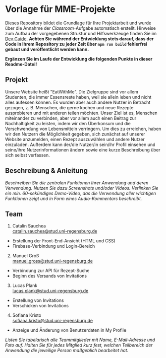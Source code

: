 # Vorlage für MME-Projekte

Dieses Repository bildet die Grundlage für Ihre Projektarbeit und wurde über die Annahme der _Classroom_-Aufgabe automatisch erstellt. Hinweise zum Aufbau der vorgegebenen Struktur und Hilfswerkzeuge finden Sie im [Dev Guide](./DevGuide.md). **Achten Sie während der Entwicklung stets darauf, dass der Code in Ihrem Repository zu jeder Zeit über `npm run build` fehlerfrei gebaut und veröffentlicht werden kann.**

**Ergänzen Sie im Laufe der Entwicklung die folgenden Punkte in dieser Readme-Datei!**

## Projekt

Unsere Website heißt "EatWithMe". Die Zielgruppe sind vor allem Studenten, die immer Essensreste haben, weil sie allein leben und nicht alles aufessen können. Es wurden aber auch andere Nutzer in Betracht gezogen, z. B. Menschen, die gerne kochen und neue Rezepte ausprobieren und mit anderen teilen möchten. Unser Ziel ist es, Menschen miteinander zu verbinden, aber vor allem auch einen Beitrag zur Nachhaltigkeit zu leisten, indem wir den Überkonsum und die Verschwendung von Lebensmitteln verringern. Um dies zu erreichen, haben wir den Nutzern die Möglichkeit gegeben, sich zunächst auf unserer Website anzumelden, einen Rezept auszuwählen und andere Nutzer einzuladen. Außerdem kann der/die Nutzer/in sein/ihr Profil einsehen und seine/ihre Nutzerinformationen ändern sowie eine kurze Beschreibung über sich selbst verfassen.

## Beschreibung & Anleitung

_Beschreiben Sie die zentralen Funktionen Ihrer Anwendung und deren Verwendung. Nutzen Sie dazu Screenshots und/oder Videos. Verlinken Sie ein min. 60-sekündiges Demo-Video, das die Verwendung aller wichtigen Funktionen zeigt und in Form eines Audio-Kommentars beschreibt._

## Team

1. Catalin Sauchea  
catalin.sauchea@stud.uni-regensburg.de  
- Erstellung der Front-End-Ansicht (HTML und CSS)  
- Firebase-Verbindung und Login-Bereich

2. Manuel Groß  
manuel.gross@stud.uni-regensburg.de
- Verbindung zur API für Rezept-Suche
- Beginn des Versands von Invitations

3. Lucas Plank  
lucas.plank@stud.uni-regensburg.de
- Erstellung von Invitations 
- Verschicken von Invitations

4. Sofiana Kristo  
sofiana.kristo@stud.uni-regensburg.de
- Anzeige und Änderung von Benutzerdaten in My Profile

_Listen Sie tabelarisch alle Teammitglieder mit Name, E-Mail-Adresse und Foto auf. Halten Sie für jedes Mitglied kurz fest, welchen Teilbereich der Anwendung die jeweilige Person maßgeblich bearbeitet hat._
